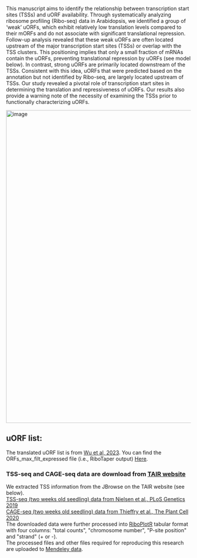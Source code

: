 This manuscript aims to identify the relationship between transcription start sites (TSSs) and uORF availability. Through systematically analyzing ribosome profiling (Ribo-seq) data in Arabidopsis, we identified a group of ‘weak’ uORFs, which exhibit relatively low translation levels compared to their mORFs and do not associate with significant translational repression. Follow-up analysis revealed that these weak uORFs are often located upstream of the major transcription start sites (TSSs) or overlap with the TSS clusters. This positioning implies that only a small fraction of mRNAs contain the uORFs, preventing translational repression by uORFs (see model below). In contrast, strong uORFs are primarily located downstream of the TSSs. Consistent with this idea, uORFs that were predicted based on the annotation but not identified by Ribo-seq, are largely located upstream of TSSs. Our study revealed a pivotal role of transcription start sites in determining the translation and repressiveness of uORFs. Our results also provide a warning note of the necessity of examining the TSSs prior to functionally characterizing uORFs.

<img width="853" alt="image" src="https://github.com/hsinyenwu/Weak_uORFs/assets/4383665/ac67f5fc-381c-4e9a-9a37-ad01c9bc69d6">

## uORF list:
The translated uORF list is from [Wu et al, 2023](https://www.biorxiv.org/content/10.1101/2023.09.08.556947.abstract). You can find the ORFs_max_filt_expressed file (i.e., RiboTaper output) [Here](https://data.mendeley.com/datasets/89j7snbm2r/2).

### TSS-seq and CAGE-seq data are download from [TAIR website](https://www.arabidopsis.org)  
We extracted TSS information from the JBrowse on the TAIR website (see below).  
[TSS-seq (two weeks old seedling) data from Nielsen et al., PLoS Genetics 2019](https://doi.org/10.1371/journal.pgen.1007969)    
[CAGE-seq (two weeks old seedling) data from Thieffry et al., The Plant Cell 2020](https://www.ncbi.nlm.nih.gov/pmc/articles/PMC7268790)   
The downloaded data were further processed into [RiboPlotR](https://github.com/hsinyenwu/RiboPlotR) tabular format with four columns: "total counts", "chromosome number", "P-site position" and "strand" (+ or -).   
The processed files and other files required for reproducing this research are uploaded to [Mendeley data](https://data.mendeley.com/datasets/8g76gxgwk9/1).  

